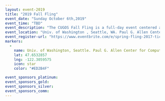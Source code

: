```yaml
---
layout: event-2019
title: "2019 Fall Fling"
event_date: "Sunday October 6th,2019"
event_time: "TBD"
event_description: "The CUGOS Fall Fling is a full-day event centered around open source geography. This is a great way to learn about new mapping software, hear how companies are integrating location into their products, and get some hands-on experience with important tools like Leaflet, AWS, Turf.js, and QGIS. We welcome students, professionals, map lovers, coders, and anyone with a passion for learning about spatial information. The Fall Fling is designed for anyone with an interest in maps and open source software."
event_location: "Univ. of Washington , Seattle, WA. Paul G. Allen Center for Computer Science (CSE)"
event_register-url: "https://www.eventbrite.com/e/spring-fling-2017-tickets-33297602024"
markers:
  -
    name: Univ. of Washington, Seattle. Paul G. Allen Center for Computer Science (CSE)
    lat: 47.6532857
    lng: -122.3059575
    icon: star
    color: "#ED2B4F"

event_sponsors_platinum:
event_sponsors_gold:
event_sponsors_silver:
event_sponsors_comm:
---
```

